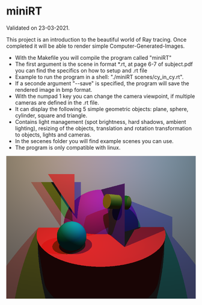 # miniRT
Validated on 23-03-2021.

This project is an introduction to the beautiful world of Ray tracing.
Once completed it will be able to render simple Computer-Generated-Images.

- With the Makefile you will compile the program called "miniRT"
- The first argument is the scene in format *.rt, at page 6-7 of subject.pdf you can find the specifics on how to setup and .rt file
- Example to run the program in a shell: "./miniRT scenes/cy_in_cy.rt".
- If a seconde argument "--save" is specified, the program will save the rendered image in bmp format.
- With the numpad 1 key you can change the camera viewpoint, if multiple cameras are defined in the .rt file.
- It can display the following 5 simple geometric objects: plane, sphere, cylinder, square and triangle.
- Contains light management (spot brightness, hard shadows, ambient lighting),  resizing of the objects, translation and rotation transformation to objects, lights and cameras.
- In the secenes folder you will find example scenes you can use.
- The program is only compatible with linux.

![Alt text](example.bmp?raw=true "Title")
